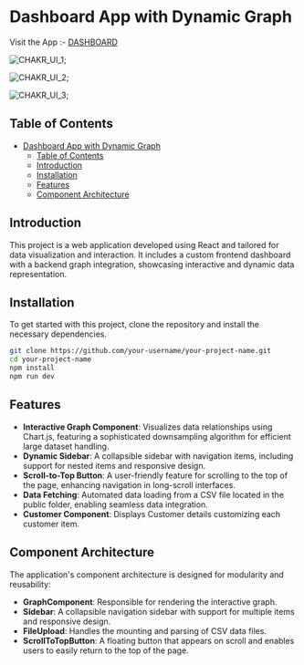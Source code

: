 # Dashboard App with Dynamic Graph 

Visit the App :- [DASHBOARD](https://chakr-innovation-assignment.vercel.app/)

![CHAKR_UI_1]('/CHAKR_UI_1.png');

![CHAKR_UI_2]('/CHAKR_UI_2.png');

![CHAKR_UI_3]('/CHAKR_UI_3.png');


## Table of Contents

- [Dashboard App with Dynamic Graph](#dashboard-app-with-dynamic-graph)
  - [Table of Contents](#table-of-contents)
  - [Introduction](#introduction)
  - [Installation](#installation)
  - [Features](#features)
  - [Component Architecture](#component-architecture)

## Introduction

This project is a web application developed using React and tailored for data visualization and interaction. It includes a custom frontend dashboard with a backend graph integration, showcasing interactive and dynamic data representation.

## Installation

To get started with this project, clone the repository and install the necessary dependencies.

```bash
git clone https://github.com/your-username/your-project-name.git
cd your-project-name
npm install
npm run dev
```


## Features

- **Interactive Graph Component**: Visualizes data relationships using Chart.js, featuring a sophisticated downsampling algorithm for efficient large dataset handling.
- **Dynamic Sidebar**: A collapsible sidebar with navigation items, including support for nested items and responsive design.
- **Scroll-to-Top Button**: A user-friendly feature for scrolling to the top of the page, enhancing navigation in long-scroll interfaces.
- **Data Fetching**: Automated data loading from a CSV file located in the public folder, enabling seamless data integration.
- **Customer Component**: Displays Customer details customizing each customer item.
## Component Architecture 

The application's component architecture is designed for modularity and reusability:

- **GraphComponent**: Responsible for rendering the interactive graph.
- **Sidebar**: A collapsible navigation sidebar with support for multiple items and responsive design.
- **FileUpload**: Handles the mounting and parsing of CSV data files.
- **ScrollToTopButton**: A floating button that appears on scroll and enables users to easily return to the top of the page.